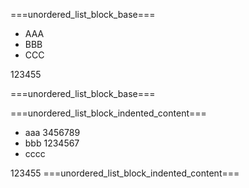 ===unordered_list_block_base===

- AAA
- BBB
- CCC

123455

===unordered_list_block_base===

===unordered_list_block_indented_content===

- aaa
  3456789
- bbb
  1234567
- cccc

123455
===unordered_list_block_indented_content===
